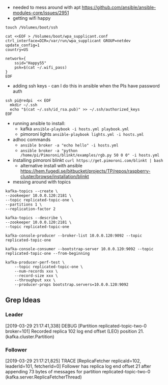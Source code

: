 
* needed to mess around with apt https://github.com/ansible/ansible-modules-core/issues/2951
* getting wifi happy 

```
touch /Volumes/boot/ssh

cat <<EOF > /Volumes/boot/wpa_supplicant.conf
ctrl_interface=DIR=/var/run/wpa_supplicant GROUP=netdev
update_config=1
country=US

network={
    ssid="Happy55"
    psk=$(cat ~/.wifi_pass)
}
EOF
```

* adding ssh keys - can I do this in ansible when the PIs have password auth

```
ssh pi@redpi  << EOF
  mkdir ~/.ssh
  echo "$(cat ~/.ssh/id_rsa.pub)" >> ~/.ssh/authorized_keys
EOF
```

* running ansible to install:
  * kafka `ansible-playbook -i hosts.yml playbook.yml`
  * pimoroni lights `ansible-playbook lights.yml -i hosts.yml`
* adhoc commands 
  * `ansible broker -a "echo hello" -i hosts.yml`
  * `ansible broker -a "python /home/pi/Pimoroni/blinkt/examples/rgb.py 50 0 0" -i hosts.yml`
* installing pimoroni blinkt `curl https://get.pimoroni.com/blinkt | bash`
  * alternative install with ansible https://hem.fugedi.se/bitbucket/projects/TP/repos/raspberry-cluster/browse/installation/blinkt
* messing around with topics

```
kafka-topics --create \
--zookeeper 10.0.0.120:2181 \
--topic replicated-topic-one \
--partitions 1 \
--replication-factor 2

kafka-topics --describe \
--zookeeper 10.0.0.120:2181 \
--topic replicated-topic-one

kafka-console-producer --broker-list 10.0.0.120:9092 --topic replicated-topic-one

kafka-console-consumer --bootstrap-server 10.0.0.120:9092 --topic replicated-topic-one --from-beginning

kafka-producer-perf-test \
    --topic replicated-topic-one \
    --num-records xxx \
    --record-size xxx \
    --throughput xxx \
    --producer-props bootstrap.servers=10.0.0.120:9092
```


## Grep Ideas

### Leader

[2019-03-29 21:17:41,338] DEBUG [Partition replicated-topic-two-0 broker=101] Recorded replica 102 log end offset (LEO) position 21. (kafka.cluster.Partition)

### Follower

[2019-03-29 21:17:21,825] TRACE [ReplicaFetcher replicaId=102, leaderId=101, fetcherId=0] Follower has replica log end offset 21 after appending 73 bytes of messages for partition replicated-topic-two-0 (kafka.server.ReplicaFetcherThread)



